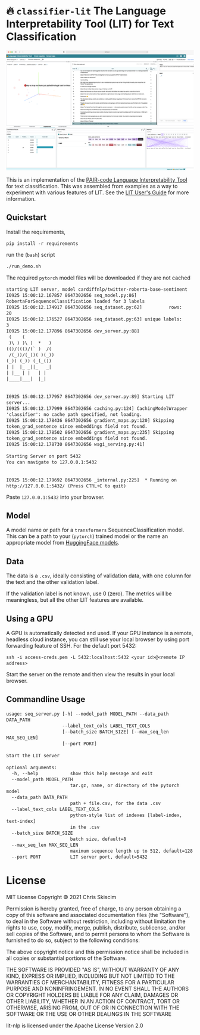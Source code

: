 # 🔥 `classifier-lit` The Language Interpretability Tool (LIT) for Text Classification

![](classifier_lit/static/demo.png)

This is an implementation of the
[PAIR-code Language Interpretability Tool](https://pair-code.github.io/lit/) for text classification.
This was assembled from examples as a way to
experiment with various features of LIT. See the [LIT User's Guide](https://github.com/PAIR-code/lit/blob/main/documentation/user_guide.md)
for more information.

## Quickstart
Install the requirements,
```
pip install -r requirements
```
run the (`bash`) script
```bash
./run_demo.sh
```
The required `pytorch` model files will be downloaded if they are not cached
```
starting LIT server, model cardiffnlp/twitter-roberta-base-sentiment
I0925 15:00:12.167857 8647302656 seq_model.py:86] RobertaForSequenceClassification loaded for 3 labels
I0925 15:00:12.174917 8647302656 seq_dataset.py:62]          rows:   20
I0925 15:00:12.176527 8647302656 seq_dataset.py:63] unique labels:    3
I0925 15:00:12.177896 8647302656 dev_server.py:88]
 (    (
 )\ ) )\ )  *   )
(()/((()/(` )  /(
 /(_))/(_))( )(_))
(_)) (_)) (_(_())
| |  |_ _||_   _|
| |__ | |   | |
|____|___|  |_|


I0925 15:00:12.177957 8647302656 dev_server.py:89] Starting LIT server...
I0925 15:00:12.177999 8647302656 caching.py:124] CachingModelWrapper 'classifier': no cache path specified, not loading.
I0925 15:00:12.178436 8647302656 gradient_maps.py:120] Skipping token_grad_sentence since embeddings field not found.
I0925 15:00:12.178502 8647302656 gradient_maps.py:235] Skipping token_grad_sentence since embeddings field not found.
I0925 15:00:12.178730 8647302656 wsgi_serving.py:41]

Starting Server on port 5432
You can navigate to 127.0.0.1:5432


I0925 15:00:12.179692 8647302656 _internal.py:225]  * Running on http://127.0.0.1:5432/ (Press CTRL+C to quit)
```

Paste `127.0.0.1:5432` into your browser. 

## Model
A model name or path for a `transformers` SequenceClassification model. 
This can be a path to your (`pytorch`) trained model or the name an appropriate
model from [HuggingFace models](https://huggingface.co/models).

## Data
The data is a `.csv`,  ideally consisting of validation data, with one column
for the text and the other validation label. 

If the validation label is not known, use 0 (zero). 
The metrics will be meaningless, but all the other LIT features are
available.


## Using a GPU
A GPU is automatically detected and used.
If your GPU instance is a remote, headless cloud instance, you can still
use your local browser by using port forwarding feature of SSH. For 
the default port 5432:

```
ssh -i access-creds.pem -L 5432:localhost:5432 <your id>@<remote IP address>
```

Start the server on the remote and then view the results in your local browser.

## Commandline Usage
```
usage: seq_server.py [-h] --model_path MODEL_PATH --data_path DATA_PATH
                     --label_text_cols LABEL_TEXT_COLS
                     [--batch_size BATCH_SIZE] [--max_seq_len MAX_SEQ_LEN]
                     [--port PORT]

Start the LIT server

optional arguments:
  -h, --help            show this help message and exit
  --model_path MODEL_PATH
                        tar.gz, name, or directory of the pytorch model
  --data_path DATA_PATH
                        path + file.csv, for the data .csv
  --label_text_cols LABEL_TEXT_COLS
                        python-style list of indexes [label-index, text-index]
                        in the .csv
  --batch_size BATCH_SIZE
                        batch size, default=8
  --max_seq_len MAX_SEQ_LEN
                        maximum sequence length up to 512, default=128
  --port PORT           LIT server port, default=5432
```

# License
MIT License Copyright &copy; 2021 Chris Skiscim

Permission is hereby granted, free of charge, to any person obtaining a copy
of this software and associated documentation files (the "Software"), to deal
in the Software without restriction, including without limitation the rights
to use, copy, modify, merge, publish, distribute, sublicense, and/or sell
copies of the Software, and to permit persons to whom the Software is
furnished to do so, subject to the following conditions:

The above copyright notice and this permission notice shall be included in all
copies or substantial portions of the Software.

THE SOFTWARE IS PROVIDED "AS IS", WITHOUT WARRANTY OF ANY KIND, EXPRESS OR
IMPLIED, INCLUDING BUT NOT LIMITED TO THE WARRANTIES OF MERCHANTABILITY,
FITNESS FOR A PARTICULAR PURPOSE AND NONINFRINGEMENT. IN NO EVENT SHALL THE
AUTHORS OR COPYRIGHT HOLDERS BE LIABLE FOR ANY CLAIM, DAMAGES OR OTHER
LIABILITY, WHETHER IN AN ACTION OF CONTRACT, TORT OR OTHERWISE, ARISING FROM,
OUT OF OR IN CONNECTION WITH THE SOFTWARE OR THE USE OR OTHER DEALINGS IN THE
SOFTWARE

lit-nlp is licensed under the Apache License Version 2.0